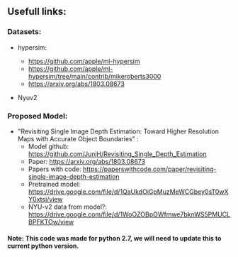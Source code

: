 ## Usefull links:
### Datasets: 
- hypersim:
    - https://github.com/apple/ml-hypersim
    - https://github.com/apple/ml-hypersim/tree/main/contrib/mikeroberts3000
    - https://arxiv.org/abs/1803.08673
    
- Nyuv2

### Proposed Model:
- "Revisiting Single Image Depth Estimation: Toward Higher Resolution Maps with Accurate Object Boundaries" :
    - Model github: https://github.com/JunjH/Revisiting_Single_Depth_Estimation
    - Paper: https://arxiv.org/abs/1803.08673
    - Papers with code: https://paperswithcode.com/paper/revisiting-single-image-depth-estimation
    - Pretrained model: https://drive.google.com/file/d/1QaUkdOiGpMuzMeWCGbey0sT0wXY0xtsj/view
    - NYU-v2 data from model?: https://drive.google.com/file/d/1WoOZOBpOWfmwe7bknWS5PMUCLBPFKTOw/view

#### Note: This code was made for python 2.7, we will need to update this to current python version.